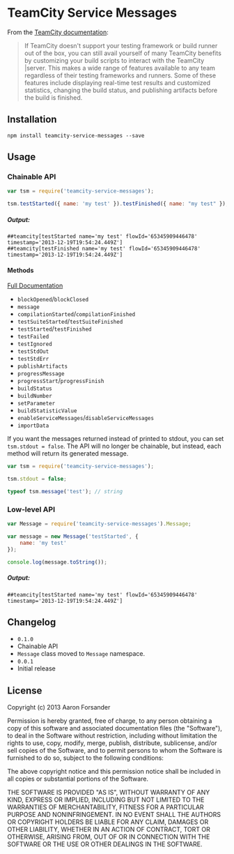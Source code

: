 # TeamCity Service Messages

From the [TeamCity documentation](http://confluence.jetbrains.com/display/TCD7/Build+Script+Interaction+with+TeamCity):

> If TeamCity doesn't support your testing framework or build runner out of the box, you
> can still avail yourself of many TeamCity benefits by customizing your build scripts to
> interact with the TeamCity |server. This makes a wide range of features available to any
> team regardless of their testing frameworks and runners. Some of these features include
> displaying real-time test results and customized statistics, changing the build status,
> and publishing artifacts before the build is finished.

## Installation

```shell
npm install teamcity-service-messages --save
```

## Usage

### Chainable API

```javascript
var tsm = require('teamcity-service-messages');

tsm.testStarted({ name: 'my test' }).testFinished({ name: "my test" });

```

##### Output:

```
##teamcity[testStarted name='my test' flowId='65345909446478' timestamp='2013-12-19T19:54:24.449Z']
##teamcity[testFinished name='my test' flowId='65345909446478' timestamp='2013-12-19T19:54:24.449Z']
```

#### Methods

[Full Documentation](http://confluence.jetbrains.com/display/TCD7/Build+Script+Interaction+with+TeamCity)

* `blockOpened`/`blockClosed`
* `message`
* `compilationStarted`/`compilationFinished`
* `testSuiteStarted`/`testSuiteFinished`
* `testStarted`/`testFinished`
* `testFailed`
* `testIgnored`
* `testStdOut`
* `testStdErr`
* `publishArtifacts`
* `progressMessage`
* `progressStart`/`progressFinish`
* `buildStatus`
* `buildNumber`
* `setParameter`
* `buildStatisticValue`
* `enableServiceMessages`/`disableServiceMessages`
* `importData`

If you want the messages returned instead of printed to stdout, you can set `tsm.stdout = false`.
The API will no longer be chainable, but instead, each method will return its generated message.

```javascript
var tsm = require('teamcity-service-messages');

tsm.stdout = false;

typeof tsm.message('test'); // string
```

### Low-level API

```javascript
var Message = require('teamcity-service-messages').Message;

var message = new Message('testStarted', {
	name: 'my test'
});

console.log(message.toString());
```

##### Output:

```
##teamcity[testStarted name='my test' flowId='65345909446478' timestamp='2013-12-19T19:54:24.449Z']
```

## Changelog

* `0.1.0`
 * Chainable API
 * `Message` class moved to `Message` namespace.
* `0.0.1`
 * Initial release

## License

Copyright (c) 2013 Aaron Forsander

Permission is hereby granted, free of charge, to any person obtaining a copy
of this software and associated documentation files (the "Software"), to deal
in the Software without restriction, including without limitation the rights
to use, copy, modify, merge, publish, distribute, sublicense, and/or sell
copies of the Software, and to permit persons to whom the Software is
furnished to do so, subject to the following conditions:

The above copyright notice and this permission notice shall be included in
all copies or substantial portions of the Software.

THE SOFTWARE IS PROVIDED "AS IS", WITHOUT WARRANTY OF ANY KIND, EXPRESS OR
IMPLIED, INCLUDING BUT NOT LIMITED TO THE WARRANTIES OF MERCHANTABILITY,
FITNESS FOR A PARTICULAR PURPOSE AND NONINFRINGEMENT. IN NO EVENT SHALL THE
AUTHORS OR COPYRIGHT HOLDERS BE LIABLE FOR ANY CLAIM, DAMAGES OR OTHER
LIABILITY, WHETHER IN AN ACTION OF CONTRACT, TORT OR OTHERWISE, ARISING FROM,
OUT OF OR IN CONNECTION WITH THE SOFTWARE OR THE USE OR OTHER DEALINGS IN
THE SOFTWARE.
